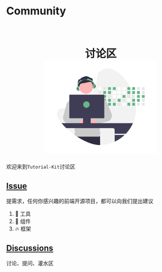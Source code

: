 # Community

<br>
<h1 align="center">
  讨论区
  <br />
	<img src="./img/open-source.png" width="300" alt="" />
</h1>


欢迎来到`Tutorial-Kit`讨论区

## [Issue](https://github.com/tutorial-kit/community/issues)

提需求，任何你感兴趣的前端开源项目，都可以向我们提出建议

1. :wrench: 工具
2. :santa: 组件
3. :fire: 框架

## [Discussions](https://github.com/tutorial-kit/community/discussions)

讨论、提问、灌水区


